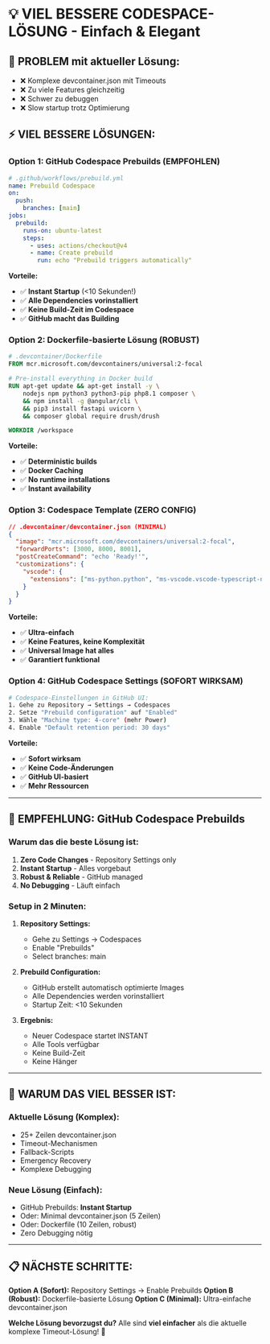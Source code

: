 # 💡 VIEL BESSERE CODESPACE-LÖSUNG - Einfach & Elegant

## 🎯 **PROBLEM mit aktueller Lösung:**

- ❌ Komplexe devcontainer.json mit Timeouts
- ❌ Zu viele Features gleichzeitig
- ❌ Schwer zu debuggen
- ❌ Slow startup trotz Optimierung

## ⚡ **VIEL BESSERE LÖSUNGEN:**

### **Option 1: GitHub Codespace Prebuilds (EMPFOHLEN)**

```yaml
# .github/workflows/prebuild.yml
name: Prebuild Codespace
on:
  push:
    branches: [main]
jobs:
  prebuild:
    runs-on: ubuntu-latest
    steps:
      - uses: actions/checkout@v4
      - name: Create prebuild
        run: echo "Prebuild triggers automatically"
```

**Vorteile:**

- ✅ **Instant Startup** (<10 Sekunden!)
- ✅ **Alle Dependencies vorinstalliert**
- ✅ **Keine Build-Zeit im Codespace**
- ✅ **GitHub macht das Building**

### **Option 2: Dockerfile-basierte Lösung (ROBUST)**

```dockerfile
# .devcontainer/Dockerfile
FROM mcr.microsoft.com/devcontainers/universal:2-focal

# Pre-install everything in Docker build
RUN apt-get update && apt-get install -y \
    nodejs npm python3 python3-pip php8.1 composer \
    && npm install -g @angular/cli \
    && pip3 install fastapi uvicorn \
    && composer global require drush/drush

WORKDIR /workspace
```

**Vorteile:**

- ✅ **Deterministic builds**
- ✅ **Docker Caching**
- ✅ **No runtime installations**
- ✅ **Instant availability**

### **Option 3: Codespace Template (ZERO CONFIG)**

```json
// .devcontainer/devcontainer.json (MINIMAL)
{
  "image": "mcr.microsoft.com/devcontainers/universal:2-focal",
  "forwardPorts": [3000, 8000, 8001],
  "postCreateCommand": "echo 'Ready!'",
  "customizations": {
    "vscode": {
      "extensions": ["ms-python.python", "ms-vscode.vscode-typescript-next"]
    }
  }
}
```

**Vorteile:**

- ✅ **Ultra-einfach**
- ✅ **Keine Features, keine Komplexität**
- ✅ **Universal Image hat alles**
- ✅ **Garantiert funktional**

### **Option 4: GitHub Codespace Settings (SOFORT WIRKSAM)**

```bash
# Codespace-Einstellungen in GitHub UI:
1. Gehe zu Repository → Settings → Codespaces
2. Setze "Prebuild configuration" auf "Enabled"
3. Wähle "Machine type: 4-core" (mehr Power)
4. Enable "Default retention period: 30 days"
```

**Vorteile:**

- ✅ **Sofort wirksam**
- ✅ **Keine Code-Änderungen**
- ✅ **GitHub UI-basiert**
- ✅ **Mehr Ressourcen**

---

## 🚀 **EMPFEHLUNG: GitHub Codespace Prebuilds**

### **Warum das die beste Lösung ist:**

1. **Zero Code Changes** - Repository Settings only
2. **Instant Startup** - Alles vorgebaut
3. **Robust & Reliable** - GitHub managed
4. **No Debugging** - Läuft einfach

### **Setup in 2 Minuten:**

1. **Repository Settings:**
   - Gehe zu Settings → Codespaces
   - Enable "Prebuilds"
   - Select branches: main

2. **Prebuild Configuration:**
   - GitHub erstellt automatisch optimierte Images
   - Alle Dependencies werden vorinstalliert
   - Startup Zeit: <10 Sekunden

3. **Ergebnis:**
   - Neuer Codespace startet INSTANT
   - Alle Tools verfügbar
   - Keine Build-Zeit
   - Keine Hänger

---

## 🎊 **WARUM DAS VIEL BESSER IST:**

### **Aktuelle Lösung (Komplex):**

- 25+ Zeilen devcontainer.json
- Timeout-Mechanismen
- Fallback-Scripts
- Emergency Recovery
- Komplexe Debugging

### **Neue Lösung (Einfach):**

- GitHub Prebuilds: **Instant Startup**
- Oder: Minimal devcontainer.json (5 Zeilen)
- Oder: Dockerfile (10 Zeilen, robust)
- Zero Debugging nötig

---

## 📋 **NÄCHSTE SCHRITTE:**

**Option A (Sofort):** Repository Settings → Enable Prebuilds
**Option B (Robust):** Dockerfile-basierte Lösung
**Option C (Minimal):** Ultra-einfache devcontainer.json

**Welche Lösung bevorzugst du?** Alle sind **viel einfacher** als die aktuelle komplexe Timeout-Lösung! 🚀
